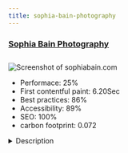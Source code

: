 ```yaml
---
title: sophia-bain-photography
---
```


<div style="height: 3rem">
  <a href="http://sophiabain.com"><h3>Sophia Bain Photography</h3></a>
</div>
<img loading="lazy" src="/images/thumbs/sophiabain.com.jpg" alt="Screenshot of sophiabain.com" />
<ul>
  <li>Performace: 25%</li>
  <li>
    First contentful paint:
    6.20Sec
  </li>
  <li>Best practices: 86%</li>
  <li>Accessibility: 89%</li>
  <li>SEO: 100%</li>
  <li>carbon footprint: 0.072</li>
</ul>
<details>
  <summary>Description</summary>
  <p>Photographers website to promote senior portraits business. Propose: promotes business, displays portfolio, introduces photographer, contact form with option payment collection, social media follow button, dials the phone number on smartphones. A wonderful example of a one-page website for small business.Used Gridbox template to build site. Added animation to attract attention to relevant content.</p>
</details>

